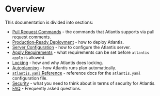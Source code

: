# Overview

This documentation is divided into sections:
* [Pull Request Commands](pull-request-commands.html) - the commands that Atlantis supports via pull request comments.
* [Production-Ready Deployment](deployment.html) - how to deploy Atlantis.
* [Server Configuration](server-configuration.html) - how to configure the Atlantis server.
* [Apply Requirements](apply-requirements.html) - what requirements can be set before `atlantis apply` is allowed.
* [Locking](locking.html) - how and why Atlantis does locking.
* [Autoplanning](autoplanning.html) - how Atlantis runs plan automatically.
* [`atlantis.yaml` Reference](atlantis-yaml-reference) - reference docs for the `atlantis.yaml` configuration file.
* [Security](security.html) - what you need to think about in terms of security for Atlantis.
* [FAQ](faq.html) - Frequently asked questions.






